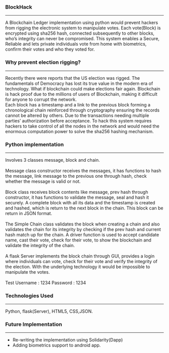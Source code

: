 ### BlockHack
***
A Blockchain Ledger implementation using python would prevent hackers from rigging the electronic system to manipulate votes. Each vote(Block) is encrypted using sha256 hash, connected subsequently to other blocks, who’s integrity can never be compromised. This system enables a Secure, Reliable and lets private individuals vote from home with biometrics, confirm their votes and who they voted for.
### Why prevent election rigging?
***

Recently there were reports that the US election was rigged.
The fundamentals of Democracy has lost its true value in the modern era of technology.
What if blockchain could make elections fair again.
Blockchain is hack proof due to the millions of users of Blockchain, making it difficult for anyone to
corrupt the network.<br>Each block has a timestamp and a link to the previous block forming a
chronological chain reinforced through cryptography ensuring the records cannot be altered by
others. Due to the transactions needing multiple parties’ authorization before acceptance.
To hack this system requires hackers to take control of all the nodes in the network and would
need the enormous computation power to solve the sha256 hashing mechanism.<br>
### Python implementation 
***

Involves 3 classes message, block and chain.<br><br>
Message class constructor receives the messages, it has functions to hash the message, link
message to the previous one through hash, check whether the message is valid or not.
<br><br>Block class receives block contents like message, prev hash through constructor, it has functions to
validate the message, seal and hash it securely. A complete block with all its data and the
timestamp is created and hashed, which is return to the next block in the chain. This block can be
return in JSON format.<br><br>The Simple Chain class validates the block when creating a chain and also
validates the chain for its integrity by checking if the prev hash and current hash match up for the
chain. A driver function is used to accept candidate name, cast their vote, check for their vote, to
show the blockchain and validate the integrity of the chain.<br><br>
A flask Server implements the block chain through GUI, provides a login where individuals can vote,
check for their vote and verify the integrity of the election.
With the underlying technology it would be impossible to manipulate the votes.
<br><br> Test Username : 1234 Password : 1234

### Technologies Used 
***

Python, flask(Server), HTML5, CSS,JSON.

### Future Implementation
***

* Re-writing the implementation using Solidarity(Dapp)
* Adding biometrics support to android app.
